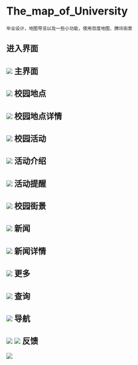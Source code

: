 The_map_of_University
=====================

    毕业设计，地图导览以及一些小功能，使用百度地图、腾讯街景
进入界面
-------
![](https://github.com/cock-tail/The_map_of_University/blob/master/pic/%E5%BC%95%E5%AF%BC%E7%95%8C%E9%9D%A2.png)
主界面
-------
![](https://github.com/cock-tail/The_map_of_University/blob/master/pic/%E4%B8%BB%E7%95%8C%E9%9D%A2.png)
校园地点
-------
![](https://github.com/cock-tail/The_map_of_University/blob/master/pic/%E6%A0%A1%E5%9B%AD%E5%9C%B0%E7%82%B9%E7%95%8C%E9%9D%A2.png)
校园地点详情
-------
![](https://github.com/cock-tail/The_map_of_University/blob/master/pic/%E6%A0%A1%E5%9B%AD%E5%9C%B0%E7%82%B9%E8%AF%A6%E7%BB%86%E4%BB%8B%E7%BB%8D%E7%95%8C%E9%9D%A2.png)
校园活动
-------
![](https://github.com/cock-tail/The_map_of_University/blob/master/pic/%E6%A0%A1%E5%9B%AD%E6%B4%BB%E5%8A%A8%E7%95%8C%E9%9D%A2.png)
活动介绍
-------
![](https://github.com/cock-tail/The_map_of_University/blob/master/pic/%E6%B4%BB%E5%8A%A8%E4%BB%8B%E7%BB%8D%E7%95%8C%E9%9D%A2.png)
活动提醒
-------
![](https://github.com/cock-tail/The_map_of_University/blob/master/pic/%E6%B4%BB%E5%8A%A8%E6%8F%90%E9%86%92%E7%95%8C%E9%9D%A2.png)
校园街景
-------
![](https://github.com/cock-tail/The_map_of_University/blob/master/pic/%E6%A0%A1%E5%9B%AD%E8%A1%97%E6%99%AF%E7%95%8C%E9%9D%A2.png)
新闻
-------
![](https://github.com/cock-tail/The_map_of_University/blob/master/pic/%E6%96%B0%E9%97%BB%E7%95%8C%E9%9D%A2.png)
新闻详情
-------
![](https://github.com/cock-tail/The_map_of_University/blob/master/pic/%E6%96%B0%E9%97%BB%E8%AF%A6%E7%BB%86%E7%95%8C%E9%9D%A2.png)
更多
-------
![](https://github.com/cock-tail/The_map_of_University/blob/master/pic/%E6%9B%B4%E5%A4%9A%E7%95%8C%E9%9D%A2.png)
查询
-------
![](https://github.com/cock-tail/The_map_of_University/blob/master/pic/%E6%9F%A5%E8%AF%A2%E7%95%8C%E9%9D%A2.png)
导航
-------
![](https://github.com/cock-tail/The_map_of_University/blob/master/pic/%E5%AF%BC%E8%88%AA%E7%95%8C%E9%9D%A2.png)
![](https://github.com/cock-tail/The_map_of_University/blob/master/pic/%E5%AF%BC%E8%88%AA%E9%80%89%E5%8F%96%E7%BB%88%E7%82%B9%E7%95%8C%E9%9D%A2.png)
反馈
-------
![](https://github.com/cock-tail/The_map_of_University/blob/master/pic/%E5%8F%8D%E9%A6%88.png)

